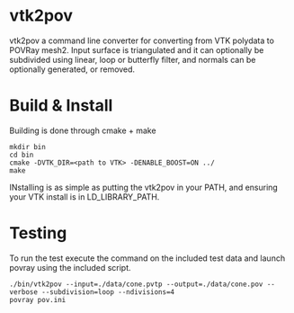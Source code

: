 vtk2pov
=======
vtk2pov a command line converter for converting from VTK
polydata to POVRay mesh2. Input surface is triangulated and
it can optionally be subdivided using linear, loop or butterfly
filter, and normals can be optionally generated, or removed.

Build & Install
===============
Building is done through cmake + make

    mkdir bin
    cd bin
    cmake -DVTK_DIR=<path to VTK> -DENABLE_BOOST=ON ../
    make

INstalling is as simple as putting the vtk2pov in your PATH,
and ensuring your VTK install is in LD_LIBRARY_PATH.

Testing
=======
To run the test execute the command on the included test data
and launch povray using the included script.

    ./bin/vtk2pov --input=./data/cone.pvtp --output=./data/cone.pov --verbose --subdivision=loop --ndivisions=4
    povray pov.ini
